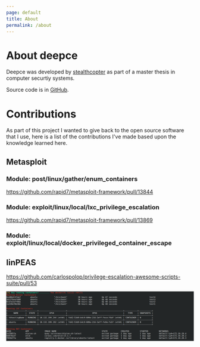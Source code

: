 ```yaml
---
page: default
title: About
permalink: /about
---
```


# About deepce

Deepce was developed by [stealthcopter](https://github.com/stealthcopter/) as part of a master thesis in computer securtiy systems.

Source code is in [GitHub](https://github.com/stealthcopter/deepce/).

# Contributions

As part of this project I wanted to give back to the open source software that I use, here is a list of the contributions I've made based upon the knowledge learned here.

## Metasploit


### Module: post/linux/gather/enum_containers
https://github.com/rapid7/metasploit-framework/pull/13844

### Module: exploit/linux/local/lxc_privilege_escalation
https://github.com/rapid7/metasploit-framework/pull/13869

### Module: exploit/linux/local/docker_privileged_container_escape


## linPEAS

https://github.com/carlospolop/privilege-escalation-awesome-scripts-suite/pull/53 

![linpeas](images/linpeas.png)

